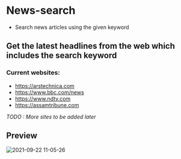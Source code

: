 # News-search
* Search news articles using the given keyword

## Get the latest headlines from the web which includes the search keyword
### Current websites:
* https://arstechnica.com
* https://www.bbc.com/news
* https://www.ndtv.com
* https://assamtribune.com

<i>TODO : More sites to be added later </i> <br>

## Preview
![2021-09-22 11-05-26](https://user-images.githubusercontent.com/40622675/134289011-595a2369-8a6c-4a33-956c-c965b62e86a0.gif)
